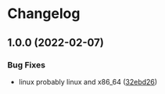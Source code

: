 # Changelog

## 1.0.0 (2022-02-07)


### Bug Fixes

* linux probably linux and x86_64 ([32ebd26](https://www.github.com/vknabel/asdf-lithia/commit/32ebd26e703d29dd9ba455fc4ff084b1b6adc6e2))
